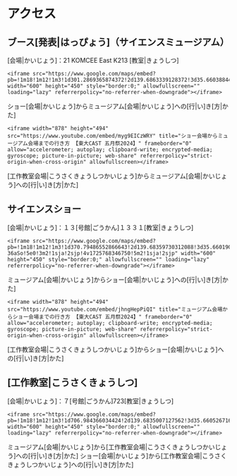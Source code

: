 # アクセス

## ブース[発表|はっぴょう]（サイエンスミュージアム）

[会場|かいじょう]：21 KOMCEE East K213 [教室|きょうしつ]

```
<iframe src="https://www.google.com/maps/embed?pb=!1m18!1m12!1m3!1d301.2869365874372!2d139.6863339128372!3d35.66038844122133!2m3!1f0!2f0!3f0!3m2!1i1024!2i768!4f13.1!3m3!1m2!1s0x6018f353d40075ad%3A0x563e46f8dccdaf7!2z5p2x5Lqs5aSn5a2mIDIxS09NQ0VFIEVhc3Q!5e0!3m2!1sja!2sjp!4v1725768388356!5m2!1sja!2sjp" width="600" height="450" style="border:0;" allowfullscreen="" loading="lazy" referrerpolicy="no-referrer-when-downgrade"></iframe>
```

ショー[会場|かいじょう]からミュージアム[会場|かいじょう]への[行|い]き[方|かた]

```
<iframe width="878" height="494" src="https://www.youtube.com/embed/myg9EICzWRY" title="ショー会場からミュージアム会場までの行き方 【東大CAST 五月祭2024】" frameborder="0" allow="accelerometer; autoplay; clipboard-write; encrypted-media; gyroscope; picture-in-picture; web-share" referrerpolicy="strict-origin-when-cross-origin" allowfullscreen></iframe>
```
[工作教室会場|こうさくきょうしつかいじょう]からミュージアム[会場|かいじょう]への[行|い]き[方|かた]



## サイエンスショー

[会場|かいじょう]：１３[号館|ごうかん]１３３１[教室|きょうしつ]

```
<iframe src="https://www.google.com/maps/embed?pb=!1m18!1m12!1m3!1d370.79486552866643!2d139.68359730312088!3d35.6601907359125!2m3!1f0!2f0!3f0!3m2!1i1024!2i768!4f13.1!3m3!1m2!1s0x6018f351b1ec209f%3A0x3b5446c3b3275b38!2z44CSMTUzLTAwNDEg5p2x5Lqs6YO955uu6buS5Yy66aeS5aC077yT5LiB55uu77yYIDEz5Y-36aSo!5e0!3m2!1sja!2sjp!4v1725768346750!5m2!1sja!2sjp" width="600" height="450" style="border:0;" allowfullscreen="" loading="lazy" referrerpolicy="no-referrer-when-downgrade"></iframe>
```

ミュージアム[会場|かいじょう]からショー[会場|かいじょう]への[行|い]き[方|かた]

```
<iframe width="878" height="494" src="https://www.youtube.com/embed/jhngHepPiQI" title="ミュージアム会場からショー会場までの行き方 【東大CAST 五月祭2024】" frameborder="0" allow="accelerometer; autoplay; clipboard-write; encrypted-media; gyroscope; picture-in-picture; web-share" referrerpolicy="strict-origin-when-cross-origin" allowfullscreen></iframe>
```
[工作教室会場|こうさくきょうしつかいじょう]からショー[会場|かいじょう]への[行|い]き[方|かた]


## [工作教室|こうさくきょうしつ]

[会場|かいじょう]：７[号館|ごうかん]723[教室|きょうしつ]

```
<iframe src="https://www.google.com/maps/embed?pb=!1m18!1m12!1m3!1d706.984366034424!2d139.6835007127562!3d35.66052671644153!2m3!1f0!2f0!3f0!3m2!1i1024!2i768!4f13.1!3m3!1m2!1s0x6018f351bcd4d3fd%3A0x10055e448015dd9!2z44CSMTUzLTAwNDEg5p2x5Lqs6YO955uu6buS5Yy66aeS5aC077yT5LiB55uu77yYIDflj7fppKg!5e0!3m2!1sja!2sjp!4v1725767732702!5m2!1sja!2sjp" width="600" height="450" style="border:0;" allowfullscreen="" loading="lazy" referrerpolicy="no-referrer-when-downgrade"></iframe>
```

ミュージアム[会場|かいじょう]から[工作教室会場|こうさくきょうしつかいじょう]への[行|い]き[方|かた]
ショー[会場|かいじょう]から[工作教室会場|こうさくきょうしつかいじょう]への[行|い]き[方|かた]
